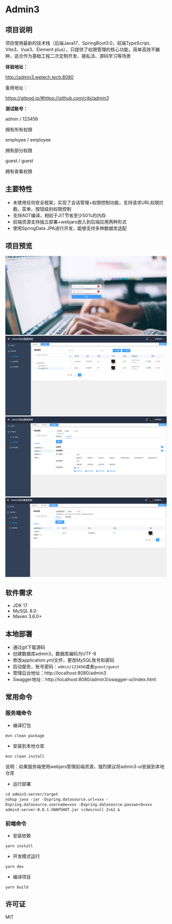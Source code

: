 # Admin3

## 项目说明

项目使用最新的技术栈（后端Java17、SpringBoot3.0，前端TypeScript、Vite3、Vue3、Element plus），只提供了权限管理的核心功能，简单高效不臃肿，适合作为基础工程二次定制开发、接私活、源码学习等场景

**体验地址：**  


http://admin3.wetech.tech:8080

备用地址：

https://gitpod.io/#https://github.com/cjbi/admin3

**测试账号：**

admin / 123456

拥有所有权限

employee / employee

拥有部分权限

guest  / guest

拥有查看权限

## 主要特性

* 未使用任何安全框架，实现了会话管理+权限控制功能，支持请求URL权限拦截，菜单、按钮级别权限控制
* 支持AOT编译，相较于JIT节省至少50%的内存
* 前端资源支持独立部署+webjars嵌入到后端应用两种形式
* 使用SpringData JPA进行开发，能够支持多种数据库适配

## 项目预览

![](doc/image/1.jpg)
![](doc/image/2.png)
![](doc/image/3.png)
![](doc/image/4.png)


## 软件需求
- JDK 17
- MySQL 8.0
- Maven 3.6.0+

## 本地部署

- 通过git下载源码
- 创建数据库admin3，数据库编码为UTF-8
- 修改application.yml文件，更改MySQL账号和密码
- 启动服务，账号密码：`admin/123456`或者`guest/guest`
- 管理后台地址：http://localhost:8080/admin3
- Swagger地址：http://localhost:8080/admin3/swagger-ui/index.html

## 常用命令

### 服务端命令

- 编译打包
```
mvn clean package
```

- 安装到本地仓库
```
mvn clean install
```
说明：如果服务端使用webjars管理前端资源，强烈建议将admin3-ui安装到本地仓库

- 运行部署
```shell
cd admin3-server/target
nohup java -jar -Dspring.datasource.url=xxx -Dspring.datasource.username=xxx -Dspring.datasource.password=xxx admin3-server-0.0.1-SNAPSHOT.jar >/dev/null 2>&1 &
```

### 前端命令

- 安装依赖
```
yarn install
```

- 开发模式运行
```
yarn dev
```

- 编译项目
```
yarn build
```

## 许可证

MIT
